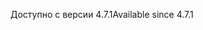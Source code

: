 <span data-ttu-id="b30ad-101">Доступно с версии 4.7.1</span><span class="sxs-lookup"><span data-stu-id="b30ad-101">Available since 4.7.1</span></span>